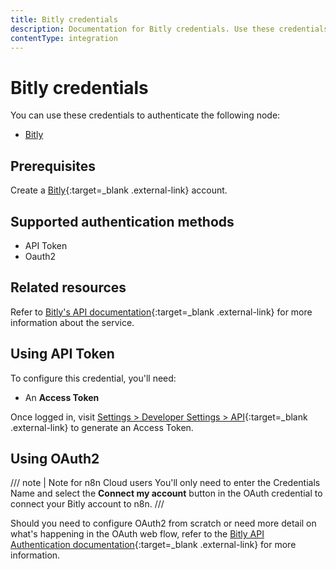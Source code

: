 ```yaml
---
title: Bitly credentials
description: Documentation for Bitly credentials. Use these credentials to authenticate Bitly in n8n, a workflow automation platform.
contentType: integration
---
```


# Bitly credentials

You can use these credentials to authenticate the following node:

- [Bitly](/integrations/builtin/app-nodes/n8n-nodes-base.bitly/)

## Prerequisites

Create a [Bitly](https://www.bitly.com/){:target=_blank .external-link} account.

## Supported authentication methods

- API Token
- Oauth2

## Related resources

Refer to [Bitly's API documentation](https://dev.bitly.com/){:target=_blank .external-link} for more information about the service.

## Using API Token

To configure this credential, you'll need:

- An **Access Token**

Once logged in, visit [Settings > Developer Settings > API](https://app.bitly.com/settings/api/){:target=_blank .external-link} to generate an Access Token.


## Using OAuth2

/// note | Note for n8n Cloud users
You'll only need to enter the Credentials Name and select the **Connect my account** button in the OAuth credential to connect your Bitly account to n8n.
///

Should you need to configure OAuth2 from scratch or need more detail on what's happening in the OAuth web flow, refer to the [Bitly API Authentication documentation](https://dev.bitly.com/docs/getting-started/authentication/){:target=_blank .external-link} for more information.

